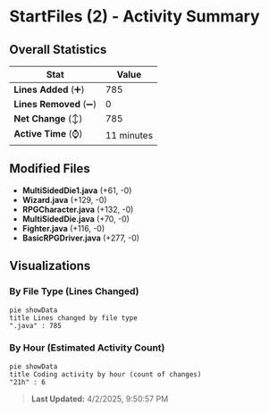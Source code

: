 # StartFiles (2) - Activity Summary 

## Overall Statistics

| Stat                   | Value                                                             |
| ---------------------- | ----------------------------------------------------------------- |
| **Lines Added** (➕)   | 785                                          |
| **Lines Removed** (➖) | 0                                        |
| **Net Change** (↕)    | 785                |
| **Active Time** (⌚)   | 11 minutes |


## Modified Files
- **MultiSidedDie1.java** (+61, -0)
- **Wizard.java** (+129, -0)
- **RPGCharacter.java** (+132, -0)
- **MultiSidedDie.java** (+70, -0)
- **Fighter.java** (+116, -0)
- **BasicRPGDriver.java** (+277, -0)

## Visualizations

### By File Type (Lines Changed)

```mermaid
pie showData
title Lines changed by file type
".java" : 785
```

### By Hour (Estimated Activity Count)

```mermaid
pie showData
title Coding activity by hour (count of changes)
"21h" : 6
```


> **Last Updated:** 4/2/2025, 9:50:57 PM
